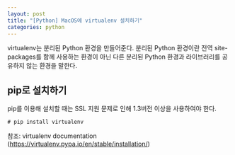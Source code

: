 ```yaml
---
layout: post
title: "[Python] MacOS에 virtualenv 설치하기"
categories: python
---
```


virtualenv는 분리된 Python 환경을 만들어준다. 분리된 Python 환경이란 전역 site-packages를 함께 사용하는 환경이 아닌 다른 분리된 Python 환경과 라이브러리를 공유하지 않는 환경을 말한다.

## pip로 설치하기

pip를 이용해 설치할 때는 SSL 지원 문제로 인해 1.3버전 이상을 사용하여야 한다.

```
# pip install virtualenv
```



참조: virtualenv documentation (https://virtualenv.pypa.io/en/stable/installation/)